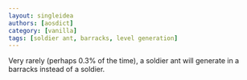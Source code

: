 ```yaml
---
layout: singleidea
authors: [aosdict]
category: [vanilla]
tags: [soldier ant, barracks, level generation]
---
```

Very rarely (perhaps 0.3% of the time), a soldier ant will generate in a barracks instead of a soldier.

